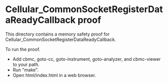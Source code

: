 # Cellular_CommonSocketRegisterDataReadyCallback proof

This directory contains a memory safety proof for
Cellular_CommonSocketRegisterDataReadyCallback.

To run the proof.

- Add cbmc, goto-cc, goto-instrument, goto-analyzer, and cbmc-viewer to your
  path.
- Run "make".
- Open html/index.html in a web browser.
